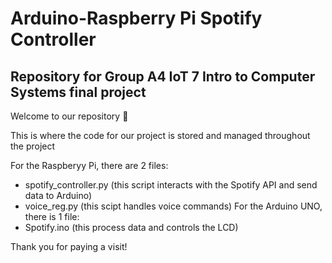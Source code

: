 # Arduino-Raspberry Pi Spotify Controller
Repository for Group A4 IoT 7 Intro to Computer Systems final project
-------------------------------------------------------------------------------------
Welcome to our repository 👋

This is where the code for our project is stored and managed throughout the project

For the Raspberyy Pi, there are 2 files:
  - spotify_controller.py (this script interacts with the Spotify API and send data to Arduino)
  - voice_reg.py (this scipt handles voice commands)
For the Arduino UNO, there is 1 file:
  - Spotify.ino (this process data and controls the LCD)
  
Thank you for paying a visit!
